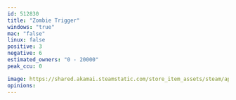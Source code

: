 ```yaml
---
id: 512830
title: "Zombie Trigger"
windows: "true"
mac: "false"
linux: false
positive: 3
negative: 6
estimated_owners: "0 - 20000"
peak_ccu: 0

image: https://shared.akamai.steamstatic.com/store_item_assets/steam/apps/512830/header.jpg?t=1509750624
opinions:
---
```

